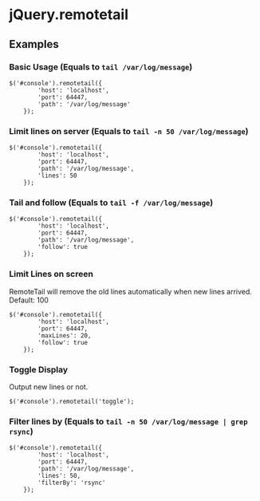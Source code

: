# jQuery.remotetail

## Examples

### Basic Usage (Equals to `tail /var/log/message`)
```
$('#console').remotetail({
        'host': 'localhost',
        'port': 64447,
        'path': '/var/log/message'
    });
```

### Limit lines on server (Equals to `tail -n 50 /var/log/message`)
```
$('#console').remotetail({
        'host': 'localhost',
        'port': 64447,
        'path': '/var/log/message',
        'lines': 50
    });
```

### Tail and follow (Equals to `tail -f /var/log/message`)
```
$('#console').remotetail({
        'host': 'localhost',
        'port': 64447,
        'path': '/var/log/message',
        'follow': true
    });
```

### Limit Lines on screen
RemoteTail will remove the old lines automatically when new lines arrived.
Default: 100
```
$('#console').remotetail({
        'host': 'localhost',
        'port': 64447,
        'maxLines': 20,
        'follow': true
    });
```

### Toggle Display
Output new lines or not.
```
$('#console').remotetail('toggle');
```

### Filter lines by (Equals to `tail -n 50 /var/log/message | grep rsync`)
```
$('#console').remotetail({
        'host': 'localhost',
        'port': 64447,
        'path': '/var/log/message',
        'lines': 50,
        'filterBy': 'rsync'
    });
```
